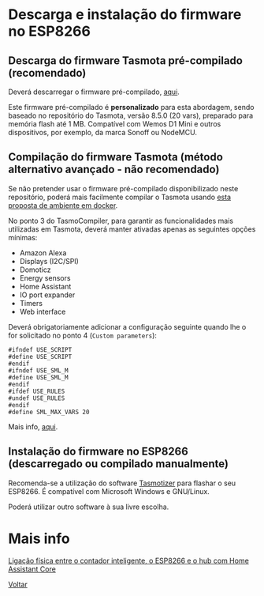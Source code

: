# Descarga e instalação do firmware no ESP8266

## Descarga do firmware Tasmota pré-compilado (recomendado)

Deverá descarregar o firmware pré-compilado, [aqui](./). 

Este firmware pré-compilado é **personalizado** para esta abordagem, sendo baseado no repositório do Tasmota, versão 8.5.0 (20 vars), preparado para memória flash até 1 MB. Compatível com Wemos D1 Mini e outros dispositivos, por exemplo, da marca Sonoff ou NodeMCU.

## Compilação do firmware Tasmota (método alternativo avançado - não recomendado)

Se não pretender usar o firmware pré-compilado disponibilizado neste repositório, poderá mais facilmente compilar o Tasmota usando [esta proposta de ambiente em docker](https://github.com/benzino77/tasmocompiler).

No ponto 3 do TasmoCompiler, para garantir as funcionalidades mais utilizadas em Tasmota, deverá manter ativadas apenas as seguintes opções mínimas:

* Amazon Alexa
* Displays (I2C/SPI)
* Domoticz
* Energy sensors
* Home Assistant
* IO port expander
* Timers
* Web interface

Deverá obrigatoriamente adicionar a configuração seguinte quando lhe o for solicitado no ponto 4 (`Custom parameters`):

```
#ifndef USE_SCRIPT
#define USE_SCRIPT
#endif
#ifndef USE_SML_M
#define USE_SML_M
#endif
#ifdef USE_RULES
#undef USE_RULES
#endif
#define SML_MAX_VARS 20
```

Mais info, [aqui](https://tasmota.github.io/docs/Smart-Meter-Interface/).


## Instalação do firmware no ESP8266 (descarregado ou compilado manualmente)

Recomenda-se a utilização do software [Tasmotizer](https://github.com/tasmota/tasmotizer) para flashar o seu ESP8266. É compatível com Microsoft Windows e GNU/Linux.

Poderá utilizar outro software à sua livre escolha.


# Mais info


[Ligação física entre o contador inteligente, o ESP8266 e o hub com Home Assistant Core](./LIGACOES_INDIRETO.md)

[Voltar](../README.md)
